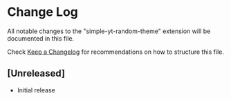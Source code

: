 # Change Log

All notable changes to the "simple-yt-random-theme" extension will be documented in this file.

Check [Keep a Changelog](http://keepachangelog.com/) for recommendations on how to structure this file.

## [Unreleased]

- Initial release